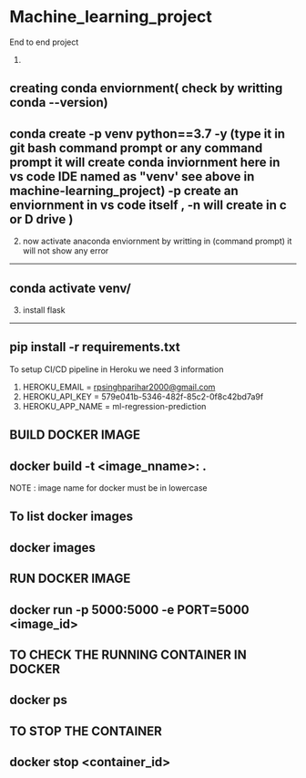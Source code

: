# Machine_learning_project
End to end project


1.
creating conda enviornment( check by writting conda --version)
-----
conda create -p venv python==3.7 -y     (type it in git bash command prompt or any command prompt
                                        it will create conda inviornment here in vs code IDE named as "venv' see above in machine-learning_project) -p create an enviornment in vs code itself , -n will create in c or D drive )
-----


2. now activate anaconda enviornment by writting in (command prompt) it will not show any error
--------
conda activate venv/
--------

3. install flask
----
pip install -r requirements.txt
--------







To setup CI/CD pipeline in Heroku we need 3 information 
1. HEROKU_EMAIL = rpsinghparihar2000@gmail.com
2. HEROKU_API_KEY = 579e041b-5346-482f-85c2-0f8c42bd7a9f
3. HEROKU_APP_NAME = ml-regression-prediction


BUILD DOCKER IMAGE 
-------
docker build -t <image_nname>:<tagname> .
-------
NOTE : image name for docker must be in lowercase



To list docker images 
-----
docker images
------



RUN DOCKER IMAGE 
-----
docker run -p 5000:5000 -e PORT=5000 <image_id>
----


TO CHECK THE RUNNING CONTAINER IN DOCKER 
----
docker ps
-----



TO STOP THE CONTAINER 
-----
 docker stop <container_id>
-----
 



